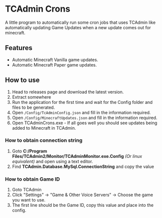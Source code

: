 ﻿# TCAdmin Crons

A little program to automatically run some cron jobs that uses TCAdmin like automatically updating Game Updates when a new update comes out for minecraft.

## Features
 - Automatic Minecraft Vanilla game updates.
 - Automatic Minecraft Paper game updates.
 
 ## How to use
 1. Head to releases page and download the latest version.
 2. Extract somewhere
 3. Run the application for the first time and wait for the Config folder and files to be generated.
 4. Open `/Config/TcAdminConfig.json` and fill in the information required.
 5. Open `/Config/MinecraftUpdates.json` and fill in the information required.
 6. Open TCAdminCrons.exe - If all goes well you should see updates being added to Minecraft in TCAdmin.
 
### How to obtain connection string
1. Goto **C:/Program Files/TCAdmin2/Monitor/TCAdminMonitor.exe.Config** _(Or linux equivalent)_ and open using a text editor.
2. Find **TCAdmin.Database.MySql.ConnectionString** and copy the value

### How to obtain Game ID
1. Goto TCAdmin
2. Click "Settings" -> "Game & Other Voice Servers" -> Choose the game you want to use.
3. The first line should be the Game ID, copy this value and place into the config.